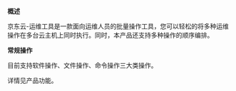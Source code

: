 **概述**

京东云-运维工具是一款面向运维人员的批量操作工具，您可以轻松的将多种运维操作在多台云主机上同时执行。同时，本产品还支持多种操作的顺序编排。

**常规操作**

目前支持软件操作、文件操作、命令操作三大类操作。

详情见产品功能。

